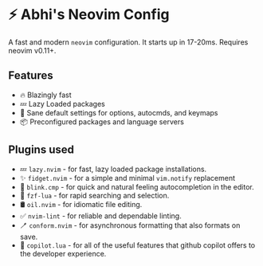 # ⚡ Abhi's Neovim Config

A fast and modern `neovim` configuration. It starts up in 17-20ms. Requires neovim v0.11+. 

## Features

- 🔥 Blazingly fast
- 💤 Lazy Loaded packages
- 🧹 Sane default settings for options, autocmds, and keymaps
- 📦 Preconfigured packages and language servers

## Plugins used
- 💤 `lazy.nvim` - for fast, lazy loaded package installations.
- ✨ `fidget.nvim` - for a simple and minimal `vim.notify` replacement 
- 📝 `blink.cmp` - for quick and natural feeling autocompletion in the editor.
- 🔎 `fzf-lua` - for rapid searching and selection.
- 🛢️ `oil.nvim` - for idiomatic file editing.
- ✅ `nvim-lint` - for reliable and dependable linting.
- 🪥 `conform.nvim` - for asynchronous formatting that also formats on save. 
- 🤖 `copilot.lua` - for all of the useful features that github copilot offers to the developer experience.
